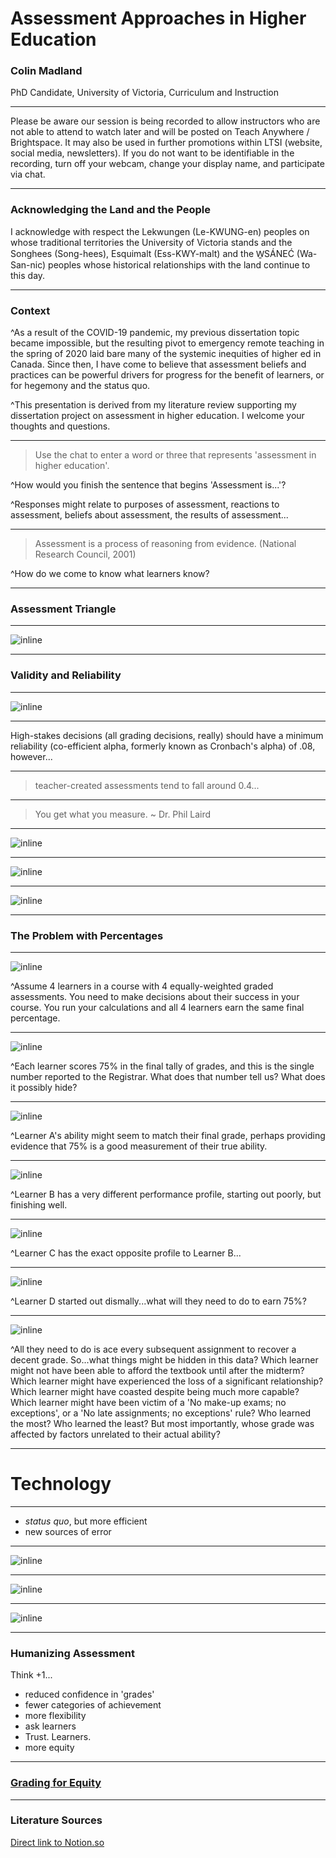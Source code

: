 # Assessment Approaches in Higher Education 

### Colin Madland

PhD Candidate, University of Victoria, Curriculum and Instruction

---

Please be aware our session is being recorded to allow instructors who are not able to attend to watch later and will be posted on Teach Anywhere / Brightspace. It may also be used in further promotions within LTSI (website, social media, newsletters). If you do not want to be identifiable in the recording, turn off your webcam, change your display name, and participate via chat.


---

### Acknowledging the Land and the People

I acknowledge with respect the Lekwungen (Le-KWUNG-en) peoples on whose traditional territories the University of Victoria stands and the Songhees (Song-hees), Esquimalt (Ess-KWY-malt) and the W̱SÁNEĆ (Wa-San-nic) peoples whose historical relationships with the land continue to this day.


---

### Context

^As a result of the COVID-19 pandemic, my previous dissertation topic became impossible, but the resulting pivot to emergency remote teaching in the spring of 2020 laid bare many of the systemic inequities of higher ed in Canada. Since then, I have come to believe that assessment beliefs and practices can be powerful drivers for progress for the benefit of learners, or for hegemony and the status quo.

^This presentation is derived from my literature review supporting my dissertation project on assessment in higher education. I welcome your thoughts and questions.



---



>  Use the chat to enter a word or three that represents 'assessment in higher education'. 

^How would you finish the sentence that begins 'Assessment is...'?

^Responses might relate to purposes of assessment, reactions to assessment, beliefs about assessment, the results of assessment...


---

>  Assessment is a process of reasoning from evidence. (National Research Council, 2001)



^How do we come to know what learners know?



---

### Assessment Triangle

---

![inline](z-assessment-triangle.png)

---

### Validity and Reliability

---

![inline](v-r.png)

---

High-stakes decisions (all grading decisions, really) should have a minimum reliability (co-efficient alpha, formerly known as Cronbach's alpha) of .08, however...

---



> teacher-created assessments tend to fall around 0.4...



---

> You get what you measure. ~ Dr. Phil Laird

---

![inline](measurement.png)

---

![inline](1.png)

---

![inline](ability.png)

---

### The Problem with Percentages

---

![inline](/Users/cmadland/Documents/GitHub/web-hub/pages/06.presentations/04.ltat-2021-assessment/pct1.png)

^Assume 4 learners in a course with 4 equally-weighted graded assessments. You need to make decisions about their success in your course. You run your calculations and all 4 learners earn the same final percentage.

---

![inline](/Users/cmadland/Documents/GitHub/web-hub/pages/06.presentations/04.ltat-2021-assessment/pct2.png)

^Each learner scores 75% in the final tally of grades, and this is the single number reported to the Registrar. What does that number tell us? What does it possibly hide?

---

![inline](/Users/cmadland/Documents/GitHub/web-hub/pages/06.presentations/04.ltat-2021-assessment/pct3.png)

^Learner A's ability might seem to match their final grade, perhaps providing evidence that 75% is a good measurement of their true ability.

---

![inline](/Users/cmadland/Documents/GitHub/web-hub/pages/06.presentations/04.ltat-2021-assessment/pct4.png)

^Learner B has a very different performance profile, starting out poorly, but finishing well.

---

![inline](/Users/cmadland/Documents/GitHub/web-hub/pages/06.presentations/04.ltat-2021-assessment/pct5.png)

^Learner C has the exact opposite profile to Learner B...

---

![inline](/Users/cmadland/Documents/GitHub/web-hub/pages/06.presentations/04.ltat-2021-assessment/pct6.png)

^Learner D started out dismally...what will they need to do to earn 75%?

---

![inline](/Users/cmadland/Documents/GitHub/web-hub/pages/06.presentations/04.ltat-2021-assessment/pct7.png)

^All they need to do is ace every subsequent assignment to recover a decent grade. So...what things might be hidden in this data? Which learner might not have been able to afford the textbook until after the midterm? Which learner might have experienced the loss of a significant relationship? Which learner might have coasted despite being much more capable? Which learner might have been victim of a 'No make-up exams; no exceptions', or a 'No late assignments; no exceptions' rule? Who learned the most? Who learned the least? But most importantly, whose grade was affected by factors unrelated to their actual ability?



---

# Technology



---

- *status quo*, but more efficient
- new sources of error

---



![inline](twtr.png)



---



![inline](https://pbs.twimg.com/media/EiPOpdtWAAcejjO?format=jpg&name=large)



---

![inline](https://pbs.twimg.com/media/EiSXqwZU0AIelSt?format=jpg&name=4096x4096)

---

### Humanizing Assessment

Think +1...

- reduced confidence in 'grades'
- fewer categories of achievement
- more flexibility
- ask learners
- Trust. Learners.
- more equity

---

### [Grading for Equity](https://gradingforequity.org/)

---


### Literature Sources

[Direct link to Notion.so](https://www.notion.so/edtechphd/7a55677d7d544d8689b20a85493f982b?v=dabcf187dd854c9e8af840752cb5ba45)
